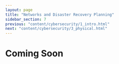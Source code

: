 ```yaml
---
layout: page
title: "Networks and Disaster Recovery Planning"
sidebar_section: 7
previous: "content/cybersecurity/1_intro.html"
next: "content/cybersecurity/3_physical.html"
---
```

# Coming Soon